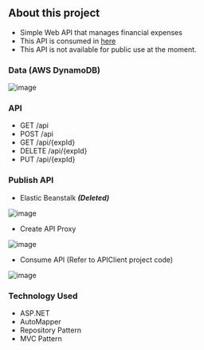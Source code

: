 ## About this project
* Simple Web API that manages financial expenses
* This API is consumed in [here](https://github.com/MinJiKim123/mk-aspnet-APIClient.git)
* This API is not available for public use at the moment. 

### Data (AWS DynamoDB)
![image](https://user-images.githubusercontent.com/61156520/102808708-c1286880-438e-11eb-8f60-cd2f5658375b.png)

### API
* GET /api
* POST /api
* GET /api/{expId}
* DELETE /api/{expId}
* PUT /api/{expId}

### Publish API
* Elastic Beanstalk **_(Deleted)_**

![image](https://user-images.githubusercontent.com/61156520/102808749-d00f1b00-438e-11eb-969a-7f1bf086c9d1.png)

* Create API Proxy

![image](https://user-images.githubusercontent.com/61156520/102808803-e917cc00-438e-11eb-9780-9a8753d016e8.png)

* Consume API (Refer to APIClient project code)

![image](https://user-images.githubusercontent.com/61156520/102808867-08aef480-438f-11eb-8590-9c56852450a2.png)

### Technology Used
* ASP.NET
* AutoMapper
* Repository Pattern
* MVC Pattern

